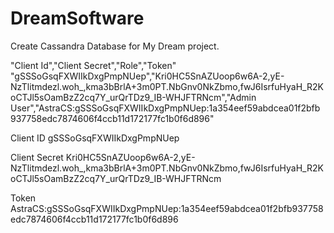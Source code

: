 # DreamSoftware

Create Cassandra Database for My Dream project.

"Client Id","Client Secret","Role","Token"
"gSSSoGsqFXWIIkDxgPmpNUep","Kri0HC5SnAZUoop6w6A-2,yE-NzTlitmdezl.woh_,kma3bBrlA+3m0PT.NbGnv0NkZbmo,fwJ6IsrfuHyaH_R2KoCTJl5sOamBzZ2cq7Y_urQrTDz9_IB-WHJFTRNcm","Admin User","AstraCS:gSSSoGsqFXWIIkDxgPmpNUep:1a354eef59abdcea01f2bfb937758edc7874606f4ccb11d172177fc1b0f6d896"


Client ID
gSSSoGsqFXWIIkDxgPmpNUep
 
Client Secret
Kri0HC5SnAZUoop6w6A-2,yE-NzTlitmdezl.woh_,kma3bBrlA+3m0PT.NbGnv0NkZbmo,fwJ6IsrfuHyaH_R2KoCTJl5sOamBzZ2cq7Y_urQrTDz9_IB-WHJFTRNcm
 
Token
AstraCS:gSSSoGsqFXWIIkDxgPmpNUep:1a354eef59abdcea01f2bfb937758edc7874606f4ccb11d172177fc1b0f6d896




